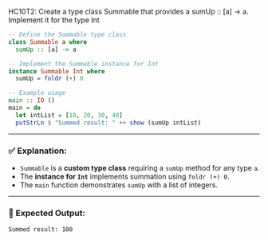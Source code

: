 HC10T2: Create a type class Summable that provides a sumUp :: [a] -> a. Implement it for the type Int
```haskell
-- Define the Summable type class
class Summable a where
  sumUp :: [a] -> a

-- Implement the Summable instance for Int
instance Summable Int where
  sumUp = foldr (+) 0

-- Example usage
main :: IO ()
main = do
  let intList = [10, 20, 30, 40]
  putStrLn $ "Summed result: " ++ show (sumUp intList)
```

---

### ✅ Explanation:

* `Summable` is a **custom type class** requiring a `sumUp` method for any type `a`.
* The **instance for `Int`** implements summation using `foldr (+) 0`.
* The `main` function demonstrates `sumUp` with a list of integers.

---

### 🧪 Expected Output:

```
Summed result: 100
```
